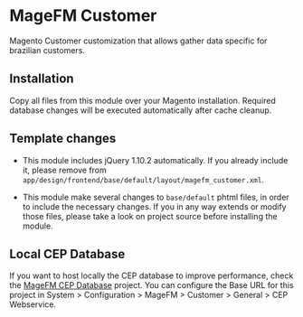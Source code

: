 MageFM Customer
===============

Magento Customer customization that allows gather data specific for brazilian customers.

Installation
------------

Copy all files from this module over your Magento installation. Required database
changes will be executed automatically after cache cleanup.

Template changes
----------------

* This module includes jQuery 1.10.2 automatically. If you already include it,
please remove from `app/design/frontend/base/default/layout/magefm_customer.xml`.

* This module make several changes to `base/default` phtml files, in order to
include the necessary changes. If you in any way extends or modify those files,
please take a look on project source before installing the module.

Local CEP Database
------------------

If you want to host locally the CEP database to improve performance, check the [MageFM CEP Database](https://github.com/magefm/cep-database) project. You can configure the Base URL for this project in System > Configuration > MageFM > Customer > General > CEP Webservice.